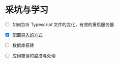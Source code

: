 # 采坑与学习

- [ ] 如何监听 Typescript 文件的变化，有效的重启服务器
- [x] [配置导入的方式](./notes/config.md)
- [ ] 数据库搭建
- [ ] 应用错误的监控与处理

